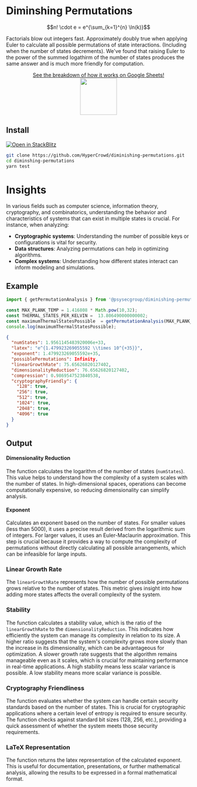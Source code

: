 # Diminshing Permutations

```math
n! \cdot e = e^{\sum_{k=1}^{n} \ln(k)}
```

Factorials blow out integers fast.  Approximately doubly true when applying Euler to calculate all possible permutations of state interactions. (Including when the number of states decrements).  We've found that raising Euler to the power of the summed logathirm of the number of states produces the same answer and is much more friendly for computation.

<p align="center">
<a href="https://docs.google.com/spreadsheets/d/1rBLwVjB6dwehYyHy3xBZOJ4XwVe46dqmzkIjNURyngU/edit?usp=sharing">See the breakdown of how it works on Google Sheets!</a><br/>
<img src="https://i.imgur.com/POhhPp4.png" width="100" height="100">
</p>

## Install

[![Open in StackBlitz](https://developer.stackblitz.com/img/open_in_stackblitz.svg)](https://stackblitz.com/github/hypercrowd/diminishing-permutations)

```bash
git clone https://github.com/HyperCrowd/diminishing-permutations.git
cd diminshing-permutations
yarn test
```

# Insights

In various fields such as computer science, information theory, cryptography, and combinatorics, understanding the behavior and characteristics of systems that can exist in multiple states is crucial. For instance, when analyzing:

* **Cryptographic systems**: Understanding the number of possible keys or configurations is vital for security.
* **Data structures**: Analyzing permutations can help in optimizing algorithms.
* **Complex systems**: Understanding how different states interact can inform modeling and simulations.

## Example

```js
import { getPermutationAnalysis } from '@psysecgroup/diminishing-permutations';

const MAX_PLANK_TEMP = 1.416808 * Math.pow(10,32);
const THERMAL_STATES_PER_KELVIN =  13.806490000000002;
const maximumThermalStatesPossible  = getPermutationAnalysis(MAX_PLANK_TEMP * THERMAL_STATES_PER_KELVIN);
console.log(maximumThermalStatesPossible);
```

```json
{
  "numStates": 1.9561145483920006e+33,
  "latex": "e^{1.479923269055592 \\times 10^{+35}}",
  "exponent": 1.479923269055592e+35,
  "possiblePermutations": Infinity,
  "linearGrowthRate": 75.65626820127402,
  "dimensionalityReduction": 76.65626820127402,
  "compression": 0.9869547523840538,
  "cryptographyFriendly": {
    "128": true,
    "256": true,
    "512": true,
    "1024": true,
    "2048": true,
    "4096": true
  }
}
```

## Output

#### Dimensionality Reduction

The function calculates the logarithm of the number of states (`numStates`). This value helps to understand how the complexity of a system scales with the number of states. In high-dimensional spaces, operations can become computationally expensive, so reducing dimensionality can simplify analysis.

#### Exponent

Calculates an exponent based on the number of states. For smaller values (less than 5000), it uses a precise result derived from the logarithmic sum of integers. For larger values, it uses an Euler-Maclaurin approximation. This step is crucial because it provides a way to compute the complexity of permutations without directly calculating all possible arrangements, which can be infeasible for large inputs.

### Linear Growth Rate

The `linearGrowthRate` represents how the number of possible permutations grows relative to the number of states. This metric gives insight into how adding more states affects the overall complexity of the system.

### Stability

The function calculates a stability value, which is the ratio of the `linearGrowthRate` to the `dimensionalityReduction`. This indicates how efficiently the system can manage its complexity in relation to its size. A higher ratio suggests that the system's complexity grows more slowly than the increase in its dimensionality, which can be advantageous for optimization.  A slower growth rate suggests that the algorithm remains manageable even as it scales, which is crucial for maintaining performance in real-time applications.  A high stability means less scalar variance is possible.  A low stability means more scalar variance is possible.

### Cryptography Friendliness

The function evaluates whether the system can handle certain security standards based on the number of states. This is crucial for cryptographic applications where a certain level of entropy is required to ensure security. The function checks against standard bit sizes (128, 256, etc.), providing a quick assessment of whether the system meets those security requirements.

### LaTeX Representation

The function returns the latex representation of the calculated exponent. This is useful for documentation, presentations, or further mathematical analysis, allowing the results to be expressed in a formal mathematical format.